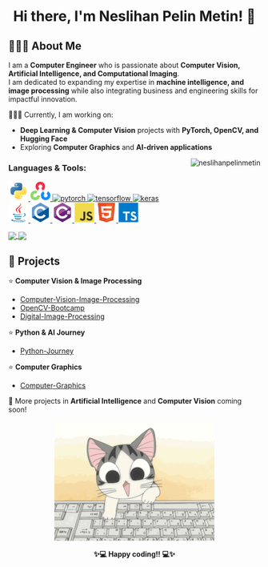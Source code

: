 <div align="center">

# Hi there, I'm Neslihan Pelin Metin! 🌸

</div>

## 💁🏻‍♀️ About Me  
I am a **Computer Engineer** who is passionate about **Computer Vision, Artificial Intelligence, and Computational Imaging**.  
I am dedicated to expanding my expertise in **machine intelligence, and image processing** while also integrating business and engineering skills for impactful innovation.  

👩🏻‍💻 Currently, I am working on:  
- **Deep Learning & Computer Vision** projects with **PyTorch, OpenCV, and Hugging Face**  
- Exploring **Computer Graphics** and **AI-driven applications**

<p><img align="right" src="https://github-readme-stats.vercel.app/api/top-langs?username=neslihanpelinmetin&show_icons=true&locale=en&layout=compact&theme=midnight-purple&hide=hlsl,shaderlab,glsl,cmake&hide_progress=false" alt="neslihanpelinmetin" /></p>

<h3 align="left">Languages & Tools:</h3>
<p align="left"> 
  <a href="https://www.python.org" target="_blank" rel="noreferrer"> 
    <img src="https://raw.githubusercontent.com/devicons/devicon/master/icons/python/python-original.svg" alt="python" width="40" height="40"/> 
  </a> 
  <a href="https://opencv.org/" target="_blank" rel="noreferrer"> 
    <img src="https://raw.githubusercontent.com/devicons/devicon/master/icons/opencv/opencv-original.svg" alt="opencv" width="40" height="40"/> 
  </a> 
  <a href="https://pytorch.org/" target="_blank" rel="noreferrer"> 
    <img src="https://upload.wikimedia.org/wikipedia/commons/1/10/PyTorch_logo_icon.svg" alt="pytorch" width="40" height="40"/> 
  </a> 
  <a href="https://www.tensorflow.org/" target="_blank" rel="noreferrer"> 
    <img src="https://upload.wikimedia.org/wikipedia/commons/2/2d/Tensorflow_logo.svg" alt="tensorflow" width="40" height="40"/> 
  </a> 
  <a href="https://keras.io/" target="_blank" rel="noreferrer"> 
    <img src="https://upload.wikimedia.org/wikipedia/commons/a/ae/Keras_logo.svg" alt="keras" width="40" height="40"/> 
  </a> 
  <br>
  <a href="https://www.java.com" target="_blank" rel="noreferrer"> 
    <img src="https://raw.githubusercontent.com/devicons/devicon/master/icons/java/java-original.svg" alt="java" width="40" height="40"/> 
  </a> 
  <a href="https://www.cprogramming.com/" target="_blank" rel="noreferrer"> 
    <img src="https://raw.githubusercontent.com/devicons/devicon/master/icons/c/c-original.svg" alt="c" width="40" height="40"/> 
  </a> 
  <a href="https://www.w3schools.com/cs/" target="_blank" rel="noreferrer"> 
    <img src="https://raw.githubusercontent.com/devicons/devicon/master/icons/csharp/csharp-original.svg" alt="csharp" width="40" height="40"/> 
  </a> 
  <a href="https://developer.mozilla.org/en-US/docs/Web/JavaScript" target="_blank" rel="noreferrer"> 
    <img src="https://raw.githubusercontent.com/devicons/devicon/master/icons/javascript/javascript-original.svg" alt="javascript" width="40" height="40"/> 
  </a> 
  <a href="https://developer.mozilla.org/en-US/docs/Web/HTML" target="_blank" rel="noreferrer"> 
    <img src="https://raw.githubusercontent.com/devicons/devicon/master/icons/html5/html5-original.svg" alt="html" width="40" height="40"/> 
  </a> 
  <a href="https://www.typescriptlang.org/" target="_blank" rel="noreferrer"> 
    <img src="https://raw.githubusercontent.com/devicons/devicon/master/icons/typescript/typescript-original.svg" alt="typescript" width="40" height="40"/> 
  </a> 
</p>


<a href="https://github.com/anuraghazra/github-readme-stats">
  <img height=175 align="center" src="https://github-readme-stats.vercel.app/api?username=neslihanpelinmetin&show_icons=true&theme=midnight-purple&count_private=true" />
</a>
<a href="https://github.com/anuraghazra/convoychat">
  <img height=175 align="center" src="https://github-readme-streak-stats.herokuapp.com/?user=neslihanpelinmetin&theme=midnight-purple" />
</a>

## 📌 Projects  
⭐️ **Computer Vision & Image Processing**  
- [Computer-Vision-Image-Processing](https://github.com/neslihanpelinmetin/Computer-Vision-Image-Processing)  
- [OpenCV-Bootcamp](https://github.com/neslihanpelinmetin/OpenCV-Bootcamp)  
- [Digital-Image-Processing](https://github.com/neslihanpelinmetin/Digital-Image-Processing)  

⭐️ **Python & AI Journey**  
- [Python-Journey](https://github.com/neslihanpelinmetin/Python-Journey)

⭐️ **Computer Graphics**  
- [Computer-Graphics](https://github.com/neslihanpelinmetin/Computer-Graphics)  

🚀 More projects in **Artificial Intelligence** and **Computer Vision** coming soon!  

<div align="center">

![](https://github.com/neslihanpelinmetin/readMeGIF/blob/main/computerCat.gif)  

**✨💻 Happy coding!! 💻✨**  

</div>
